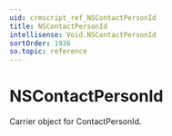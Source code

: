 ```yaml
---
uid: crmscript_ref_NSContactPersonId
title: NSContactPersonId
intellisense: Void.NSContactPersonId
sortOrder: 1936
so.topic: reference
---
```


# NSContactPersonId

Carrier object for ContactPersonId.
